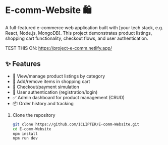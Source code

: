 # E‑comm‑Website 🛍️

A full-featured e-commerce web application built with [your tech stack, e.g. React, Node.js, MongoDB]. This project demonstrates product listings, shopping cart functionality, checkout flows, and user authentication.

TEST THIS ON: https://project-e-comm.netlify.app/

## ✨ Features

- 🛒 View/manage product listings by category  
- 🧺 Add/remove items in shopping cart  
- 🧾 Checkout/payment simulation  
- 🔐 User authentication (registration/login)  
- ✅ Admin dashboard for product management (CRUD)  
- 📦 Order history and tracking


1. Clone the repository  
   ```bash
   git clone https://github.com/ICLIPTER/E-comm-Website.git
   cd E-comm-Website
   npm install
   npm run dev
